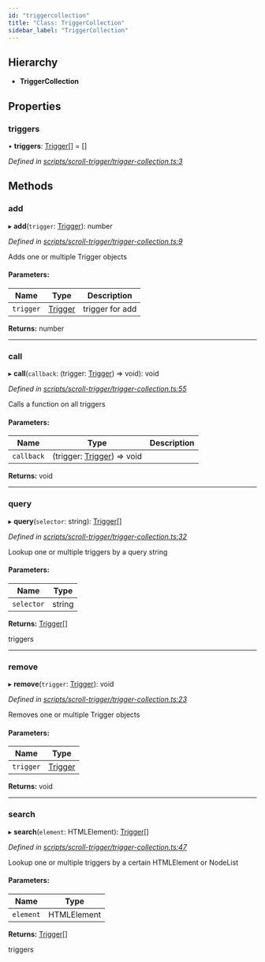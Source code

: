 ```yaml
---
id: "triggercollection"
title: "Class: TriggerCollection"
sidebar_label: "TriggerCollection"
---
```


## Hierarchy

* **TriggerCollection**

## Properties

### triggers

•  **triggers**: [Trigger](trigger.md)[] = []

*Defined in [scripts/scroll-trigger/trigger-collection.ts:3](https://github.com/rempei-okada/doppio/blob/db76d7d/package/src/scripts/scroll-trigger/trigger-collection.ts#L3)*

## Methods

### add

▸ **add**(`trigger`: [Trigger](trigger.md)): number

*Defined in [scripts/scroll-trigger/trigger-collection.ts:9](https://github.com/rempei-okada/doppio/blob/db76d7d/package/src/scripts/scroll-trigger/trigger-collection.ts#L9)*

Adds one or multiple Trigger objects

#### Parameters:

Name | Type | Description |
------ | ------ | ------ |
`trigger` | [Trigger](trigger.md) | trigger for add  |

**Returns:** number

___

### call

▸ **call**(`callback`: (trigger: [Trigger](trigger.md)) => void): void

*Defined in [scripts/scroll-trigger/trigger-collection.ts:55](https://github.com/rempei-okada/doppio/blob/db76d7d/package/src/scripts/scroll-trigger/trigger-collection.ts#L55)*

Calls a function on all triggers

#### Parameters:

Name | Type | Description |
------ | ------ | ------ |
`callback` | (trigger: [Trigger](trigger.md)) => void |   |

**Returns:** void

___

### query

▸ **query**(`selector`: string): [Trigger](trigger.md)[]

*Defined in [scripts/scroll-trigger/trigger-collection.ts:32](https://github.com/rempei-okada/doppio/blob/db76d7d/package/src/scripts/scroll-trigger/trigger-collection.ts#L32)*

Lookup one or multiple triggers by a query string

#### Parameters:

Name | Type |
------ | ------ |
`selector` | string |

**Returns:** [Trigger](trigger.md)[]

triggers

___

### remove

▸ **remove**(`trigger`: [Trigger](trigger.md)): void

*Defined in [scripts/scroll-trigger/trigger-collection.ts:23](https://github.com/rempei-okada/doppio/blob/db76d7d/package/src/scripts/scroll-trigger/trigger-collection.ts#L23)*

Removes one or multiple Trigger objects

#### Parameters:

Name | Type |
------ | ------ |
`trigger` | [Trigger](trigger.md) |

**Returns:** void

___

### search

▸ **search**(`element`: HTMLElement): [Trigger](trigger.md)[]

*Defined in [scripts/scroll-trigger/trigger-collection.ts:47](https://github.com/rempei-okada/doppio/blob/db76d7d/package/src/scripts/scroll-trigger/trigger-collection.ts#L47)*

Lookup one or multiple triggers by a certain HTMLElement or NodeList

#### Parameters:

Name | Type |
------ | ------ |
`element` | HTMLElement |

**Returns:** [Trigger](trigger.md)[]

triggers

